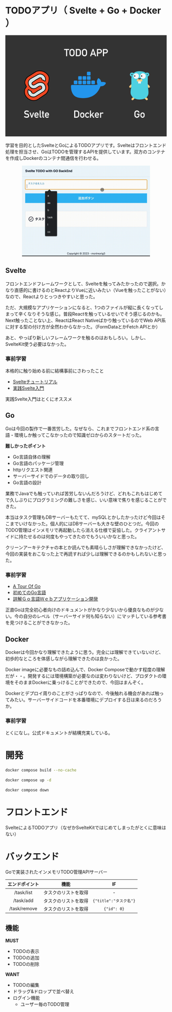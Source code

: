 # TODOアプリ（ Svelte + Go + Docker ）

<div align="center">
    <img src="./resource/banner.png">
</div>

学習を目的としたSvelteとGoによるTODOアプリです。Svelteはフロントエンド処理を担当させ、GoはTODOを管理するAPIを提供しています。双方のコンテナを作成しDockerのコンテナ間通信を行わせる。

<div align="center">
    <img src="./resource/todoapp.gif" width="400">
</div>

## Svelte

フロントエンドフレームワークとして、Svelteを触ってみたかったので選択。かなり直感的に書けるのとReactよりVueに近いみたい（Vueを触ったことがない）なので、Reactよりとっつきやすいと思った。

ただ、大規模なアプリケーションになると、1つのファイルが縦に長くなってしまって辛くなりそうな感じ。普段Reactを触っているせいでそう感じるのかも。Next触ったことない上、ReactはReact Nativeばかり触っているのでWeb API系に対する型の付け方が全然わからなかった。（FormDataとかFetch APIとか）

あと、やっぱり新しいフレームワークを触るのはおもしろい。しかし、SvelteKit使う必要はなかった。

### 事前学習

本格的に触り始める前に結構事前にさわったこと

- [Svelteチュートリアル](https://svelte.dev/tutorial/basics)
- [実践Svelte入門](https://gihyo.jp/book/2023/978-4-297-13495-2)

実践Svelte入門はとくにオススメ

## Go

Goは今回の製作で一番苦労した。なぜなら、これまでフロントエンド系の言語・環境しか触ってこなかったので知識ゼロからのスタートだった。

**難しかったポイント**

- Go言語自体の理解
- Go言語のパッケージ管理
- httpリクエスト関連
- サーバーサイドでのデータの取り回し
- Go言語の設計

業務でJavaでも触っていれば苦労しないんだろうけど、どれもこれもはじめてで久しぶりにプログラミングの難しさを感じ、いい意味で焦りを感じることができた。

本当はタスク管理もDBサーバーもたてて、mySQLとかしたかったけど今回はそこまでいけなかった。個人的にはDBサーバーも大きな壁のひとつだ。今回のTODO管理はインメモリで再起動したら消える仕様で妥協した。クライアントサイドに持たせるのは何度もやってきたのでもういいかなと思った。

クリーンアーキテクチャの本とか読んでも素晴らしさが理解できなかったけど、今回の実装をおこなった上で再読すれば少しは理解できるのかもしれないと思った。

### 事前学習

- [A Tour Of Go](https://go-tour-jp.appspot.com/welcome/1)
- [初めてのGo言語](https://www.oreilly.co.jp/books/9784814400041/)
- [詳解Ｇｏ言語Ｗｅｂアプリケーション開発](https://www.kinokuniya.co.jp/f/dsg-01-9784863543720)

正直Goは完全初心者向けのドキュメントがかなり少ないから優良なものが少ない。今の自分のレベル（サーバーサイド何も知らない）にマッチしている参考書を見つけることができなかった。

## Docker

Dockerは今回かなり理解できたように思う。完全には理解できていないけど、初歩的なところを体感しながら理解できたのは良かった。

Docker imageに必要なもの詰め込んで、Docker Composeで動かす程度の理解だが・・。開発するには環境構築が必要なのは変わりないけど、プロダクトの環境をそのままDockerに乗っけることができたので、今回はまんぞく。

Dockerとデプロイ周りのことがさっぱりなので、今後触れる機会があれば触ってみたい。サーバーサイドコードを本番環境にデプロイする日は来るのだろうか。

### 事前学習

とくになし。公式ドキュメントが結構充実している。

# 開発

```sh
docker compose build --no-cache
```

```sh
docker compose up -d
```

```sh
docker compose down
```

# フロントエンド

SvelteによるTODOアプリ（なぜかSvelteKitではじめてしまったがとくに意味はない）

# バックエンド

Goで実装されたインメモリTODO管理APIサーバー

|エンドポイント|機能|IF|
|:---:|:---:|:---:|
|/task/list|タスクのリストを取得|-|
|/task/add|タスクのリストを取得|`{"title":"タスク名"}`|
|/task/remove|タスクのリストを取得|`{"id": 0}`|

## 機能

**MUST**

- TODOの表示
- TODOの追加
- TODOの削除

**WANT**

- TODOの編集
- ドラッグ&ドロップで並べ替え
- ログイン機能
    - ユーザー毎のTODO管理